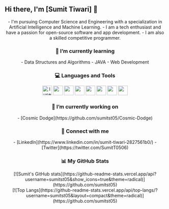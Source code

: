 <h2 algin = "center">
Hi there, I'm [Sumit Tiwari] 👋
</h2>

<p align = "center">
- I'm pursuing Computer Science and Engineering with a specialization in Artificial Intelligence and Machine Learning.
- I am a tech enthusiast and have a passion for open-source software and app development.
- I am also a skilled competitive programmer.
</p>
  
<h3 align = "center">
🌱 I’m currently learning
</h3>

<p align = "center">
- Data Structures and Algorithms
- JAVA
- Web Development
</p>

<h3 align = "center">
💻 Languages and Tools
</h3>

<p align = "center">
  <img src="https://img.icons8.com/material-sharp/48/4a90e2/arch-linux.png" alt="I use Arch btw" width="30"/>
  <img src="https://img.icons8.com/ios-filled/50/fa314a/git.png" width="30"/>
  <img src="https://img.icons8.com/color/512/c-programming.png" width="30"/>
  <img src="https://img.icons8.com/ios-filled/50/4a90e2/c-plus-plus-logo.png" width="30"/>
  <img src="https://img.icons8.com/ios-filled/50/fa314a/java-coffee-cup-logo--v1.png" width="30"/>
  <img src="https://img.icons8.com/ios-filled/50/4a90e2/python.png" width="30"/>
  <img src="https://img.icons8.com/windows/96/fa314a/console.png" width="30"/>
  <img src="https://img.icons8.com/color/512/lua-language.png" width="30"/>
</p>
 
<h3 align = "center">
🔭 I’m currently working on
</h3>

<p align = "center">
- [Cosmic Dodge](https://github.com/sumitst05/Cosmic-Dodge)
</p>

<h3 align = "center">
🤝 Connect with me
</h3>
  
<p align = "center">
- [LinkedIn](https://www.linkedin.com/in/sumit-tiwari-2827561b0/)
- [Twitter](https://twitter.com/SumitT0506)
</p>

<h3 align = "center">
📊 My GitHub Stats 
</h3>

<span align="center">
  
<div align="center">
[![Sumit's GitHub stats](https://github-readme-stats.vercel.app/api?username=sumitst05&show_icons=true&theme=radical)](https://github.com/sumitst05)
</div>
  
<div align = "center"> 
[![Top Langs](https://github-readme-stats.vercel.app/api/top-langs/?username=sumitst05&layout=compact&theme=radical)](https://github.com/sumitst05)
</div>
  
</span>
